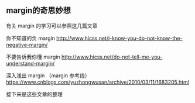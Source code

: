 ## margin的奇思妙想

有关 margin 的学习可以参照这几篇文章



你不知道的负 margin http://www.hicss.net/i-know-you-do-not-know-the-negative-margin/

不要告诉我你懂 margin http://www.hicss.net/do-not-tell-me-you-understand-margin/

深入浅出 margin （margin 参考线） https://www.cnblogs.com/yuzhongwusan/archive/2010/03/11/1683205.html

接下来是这些文章的整理

